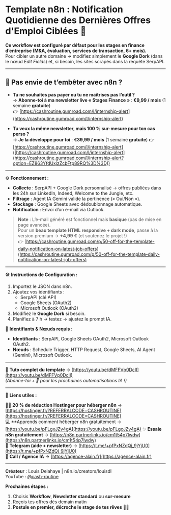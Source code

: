 # Template n8n : Notification Quotidienne des Dernières Offres d'Emploi Ciblées 🛜

**Ce workflow est configuré par défaut pour les stages en finance d’entreprise (M&A, évaluation, services de transaction, 6+ mois).**  
Pour cibler un autre domaine → modifiez simplement le **Google Dork** (dans le nœud *Edit Fields*) et, si besoin, les sites scrapés dans la requête SerpAPI.

---

## 🚀 **Pas envie de t’embêter avec n8n ?**  
- **Tu ne souhaites pas payer ou tu ne maîtrises pas l’outil ?**  
  → **Abonne-toi à ma newsletter live « Stages Finance »** : **€9,99 / mois** (1 semaine **gratuite**)  
  👉 [https://cashroutine.gumroad.com/l/internship-alert](https://cashroutine.gumroad.com/l/internship-alert)

- **Tu veux la même newsletter, mais 100 % sur-mesure pour ton cas perso ?**  
  → **Je la développe pour toi** : **€39,99 / mois** (1 semaine **gratuite**)
  👉 [https://cashroutine.gumroad.com/l/internship-alert]([https://cashroutine.gumroad.com/l/internship-alert](https://cashroutine.gumroad.com/l/internship-alert?option=EZ863YfdUxjzZcbFtp89RQ%3D%3D))

---

⚙️ **Fonctionnement :**

- **Collecte** : SerpAPI + Google Dork personnalisé → offres publiées dans les 24h sur LinkedIn, Indeed, Welcome to the Jungle, etc.  
- **Filtrage** : Agent IA Gemini valide la pertinence (« Oui/Non »).  
- **Stockage** : Google Sheets avec dédoublonnage automatique.  
- **Notification** : Envoi d’un e-mail via Outlook.  

> **Note** : L’e-mail généré est fonctionnel mais **basique** (pas de mise en page avancée).  
> Pour un **beau template HTML responsive + dark mode**, passe à la version premium → **+4,99 €** (et soutenez le projet !)  
> 👉 [https://cashroutine.gumroad.com/p/50-off-for-the-template-daily-notification-on-latest-job-offers](https://cashroutine.gumroad.com/p/50-off-for-the-template-daily-notification-on-latest-job-offers)

---

🛠️ **Instructions de Configuration :**

1. Importez le JSON dans n8n.  
2. Ajoutez vos identifiants :  
   - SerpAPI (clé API)  
   - Google Sheets (OAuth2)  
   - Microsoft Outlook (OAuth2)  
3. Modifiez le **Google Dork** si besoin.  
4. Planifiez à 7 h → testez → ajustez le prompt IA.  

🔑 **Identifiants & Nœuds requis :**  
- **Identifiants** : SerpAPI, Google Sheets OAuth2, Microsoft Outlook OAuth2.  
- **Nœuds** : Schedule Trigger, HTTP Request, Google Sheets, AI Agent (Gemini), Microsoft Outlook.

---

🎥 **Tuto complet du template** → [https://youtu.be/dMFFVp0DcII](https://youtu.be/dMFFVp0DcII)  
*(Abonne-toi + 🔔 pour les prochaines automatisations IA !)*

---

🔗 **Liens utiles :**

🧞‍♂️ **20 % de réduction Hostinger pour héberger n8n** → [https://hostinger.fr/?REFERRALCODE=CASHROUTINE](https://hostinger.fr/?REFERRALCODE=CASHROUTINE)  
💻 **Apprends comment héberger n8n gratuitement → [https://youtu.be/pFLgxJZv4gA](https://youtu.be/pFLgxJZv4gA)
✨ **Essaie n8n gratuitement** → [https://n8n.partnerlinks.io/cm1t54p7lwdw](https://n8n.partnerlinks.io/cm1t54p7lwdw)  
💬 **Telegram (aide + newsletter)** → [https://t.me/+pfPxNZdQj_9jYjU0](https://t.me/+pfPxNZdQj_9jYjU0)  
👔 **Call / Agence IA** → [https://agence-alain.fr](https://agence-alain.fr)

---

**Créateur** : Louis Delahaye | n8n.io/creators/louisdl  
YouTube : [@cash-routine](https://www.youtube.com/@cash-routine)

**Prochaines étapes :**  
1. Choisis **Workflow**, **Newsletter standard** ou **sur-mesure**  
2. Reçois tes offres dès demain matin  
3. **Postule en premier, décroche le stage de tes rêves** 💼✨
